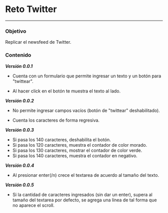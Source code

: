 # **Reto Twitter**
-----

### **Objetivo**

Replicar el newsfeed de Twitter.


### **Contenido**

**_Versión 0.0.1_**

- Cuenta con un formulario que permite ingresar un texto y un botón para "twittear".

- Al hacer click en el botón te muestra el texto al lado.

**_Versión 0.0.2_**

- No permite ingresar campos vacíos (botón de "twittear" deshabilitado).

- Cuenta los caracteres de forma regresiva.

**_Versión 0.0.3_**

- Si pasa los 140 caracteres, deshabilita el botón.
- Si pasa los 120 caracteres, muestra el contador de color morado.
- Si pasa los 130 caracteres, mostrar el contador de color verde.
- Si pasa los 140 caracteres, muestra el contador en negativo.

**_Versión 0.0.4_**

- Al presionar enter(/n) crece el textarea de acuerdo al tamaño del texto.

**_Versión 0.0.5_**

- Si la cantidad de caracteres ingresados (sin dar un enter), supera al tamaño del textarea por defecto, se agrega una línea de tal forma que no aparece el scroll.


